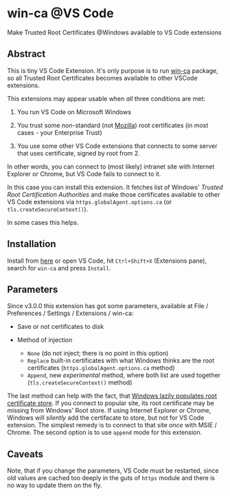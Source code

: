 # win-ca @VS Code

Make Trusted Root Certificates @Windows available to VS Code extensions

## Abstract

This is tiny VS Code Extension.
It's only purpose is to run [win-ca] package,
so all Trusted Root Certificates becomes
available to other VSCode extensions.

This extensions may appear usable when *all* three conditions are met:

1. You run VS Code on Microsoft Windows

2. You trust some non-standard (not [Mozilla]) root certificates
(in most cases - your Enterprise Trust)

3. You use some other VS Code extensions that connects to some server
that uses certificate, signed by root from 2.

In other words,
you can connect to
(most likely) intranet site
with Internet Explorer or Chrome,
but VS Code fails to connect to it.

In this case you can install this extension.
It fetches list of Windows'
*Trusted Root Certification Authorities*
and make those certificates available
to other VS Code extensions via
`https.globalAgent.options.ca`
(or `tls.createSecureContext()`).

In some cases this helps.

## Installation

Install from [here][ukoloff.win-ca] or open VS Code,
hit `Ctrl+Shift+X` (Extensions pane),
search for `win-ca` and press `Install`.

## Parameters

Since v3.0.0 this extension has got some parameters,
available at File / Preferences / Settings / Extensions / win-ca:

- Save or not certificates to disk

- Method of injection
  + `None` (do not inject; there is no point in this option)
  + `Replace` built-in certificates with what Windows thinks are the root certificates
    (`https.globalAgent.options.ca` method)
  + `Append`, new *experimental* method, where both list are used together
    (`tls.createSecureContext()` method)

The last method can help with the fact,
that
[Windows lazily populates root certificate store][win.lazy].
If you connect to popular site,
its root certificate may be missing
from Windows' Root store.
If using Internet Explorer or Chrome,
Windows will *silently* add
the certifacate to store,
but not for VS Code extension.
The simplest remedy is to connect to that site
*once* with MSIE / Chrome.
The second option is to use `append` mode
for this extension.

## Caveats

Note,
that if you change the parameters,
VS Code must be restarted,
since old values are cached too deeply
in the guts of `https` module
and there is no way to update them on the fly.

[win-ca]: https://github.com/ukoloff/win-ca
[Mozilla]: https://wiki.mozilla.org/CA/Included_Certificates
[ukoloff.win-ca]: https://marketplace.visualstudio.com/items?itemName=ukoloff.win-ca
[win.lazy]: https://social.technet.microsoft.com/wiki/contents/articles/3147.pki-certificate-chaining-engine-cce.aspx
